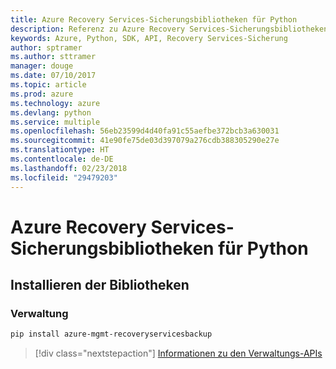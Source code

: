 ```yaml
---
title: Azure Recovery Services-Sicherungsbibliotheken für Python
description: Referenz zu Azure Recovery Services-Sicherungsbibliotheken für Python
keywords: Azure, Python, SDK, API, Recovery Services-Sicherung
author: sptramer
ms.author: sttramer
manager: douge
ms.date: 07/10/2017
ms.topic: article
ms.prod: azure
ms.technology: azure
ms.devlang: python
ms.service: multiple
ms.openlocfilehash: 56eb23599d4d40fa91c55aefbe372bcb3a630031
ms.sourcegitcommit: 41e90fe75de03d397079a276cdb388305290e27e
ms.translationtype: HT
ms.contentlocale: de-DE
ms.lasthandoff: 02/23/2018
ms.locfileid: "29479203"
---
```

# <a name="azure-recovery-services-backup-libraries-for-python"></a>Azure Recovery Services-Sicherungsbibliotheken für Python

## <a name="install-the-libraries"></a>Installieren der Bibliotheken


### <a name="management"></a>Verwaltung

```bash
pip install azure-mgmt-recoveryservicesbackup
```
> [!div class="nextstepaction"]
> [Informationen zu den Verwaltungs-APIs](/python/api/overview/azure/recoveryservicesbackup/management)